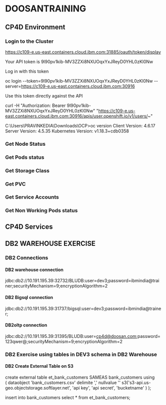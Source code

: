 # DOOSANTRAINING


## CP4D Environment

### Login to the Cluster

https://c109-e.us-east.containers.cloud.ibm.com:31885/oauth/token/display

Your API token is
9l90pv1kib-MV3ZZXi8NXUOqxYxJReyD0YHL0zKl0Nw

Log in with this token

oc login --token=9l90pv1kib-MV3ZZXi8NXUOqxYxJReyD0YHL0zKl0Nw --server=https://c109-e.us-east.containers.cloud.ibm.com:30916

Use this token directly against the API

curl -H "Authorization: Bearer 9l90pv1kib-MV3ZZXi8NXUOqxYxJReyD0YHL0zKl0Nw" "https://c109-e.us-east.containers.cloud.ibm.com:30916/apis/user.openshift.io/v1/users/~"

C:\Users\PRAVINKEDIA\Downloads\OCP>oc version
  Client Version: 4.6.17
  Server Version: 4.5.35
  Kubernetes Version: v1.18.3+cdb0358



### Get Node Status

### Get Pods status

### Get Storage Class

### Get PVC

### Get Service Accounts

### Get Non Working Pods status 


## CP4D Services

## DB2 WAREHOUSE EXERCISE

### DB2 Connections

#### DB2 warehouse connection
jdbc:db2://10.191.195.39:32732/BLUDB:user=dev3;password=ibmindia@trainer;securityMechanism=9;encryptionAlgorithm=2

#### DB2 Bigsql connection
jdbc:db2://10.191.195.39:31737/bigsql:user=dev3;password=ibmindia@trainer;

#### DB2oltp connection
jdbc:db2://10.191.195.39:31395/BLUDB:user=cp4d@doosan.com;password=123qwer@;securityMechanism=9;encryptionAlgorithm=2

### DB2 Exercise using tables in DEV3 schema in DB2 Warehouse



#### DB2 Create External Table on S3
create external table et_bank_customers SAMEAS bank_customers using  
(
dataobject 'bank_customers.csv'
delimite ','
nullvalue ''
s3('s3-api.us-geo.objectstorage.softlayer.net',
    'api key',
    'api secret',
    'bucketname'
)
);

insert into bank_customers select * from et_bank_customers;

